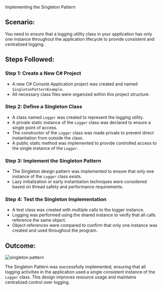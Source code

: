  Implementing the Singleton Pattern

## Scenario:

You need to ensure that a logging utility class in your application has only one instance throughout the application lifecycle to provide consistent and centralized logging.


## Steps Followed:

### Step 1: Create a New C# Project

* A new C# Console Application project was created and named `SingletonPatternExample`.
* All necessary class files were organized within this project structure.

### Step 2: Define a Singleton Class

* A class named `Logger` was created to represent the logging utility.
* A private static instance of the `Logger` class was declared to ensure a single point of access.
* The constructor of the `Logger` class was made private to prevent direct instantiation from outside the class.
* A public static method was implemented to provide controlled access to the single instance of the `Logger`.

### Step 3: Implement the Singleton Pattern

* The Singleton design pattern was implemented to ensure that only one instance of the `Logger` class exists.
* Lazy initialization or early instantiation techniques were considered based on thread safety and performance requirements.

### Step 4: Test the Singleton Implementation

* A test class was created with multiple calls to the logger instance.
* Logging was performed using the shared instance to verify that all calls reference the same object.
* Object references were compared to confirm that only one instance was created and used throughout the program.



## Outcome:

![singleton pattern](https://github.com/user-attachments/assets/587a2435-ff5d-420d-b6c3-310d0c13247d)

The Singleton Pattern was successfully implemented, ensuring that all logging activities in the application used a single consistent instance of the `Logger` class. This design improves resource usage and maintains centralized control over logging.



